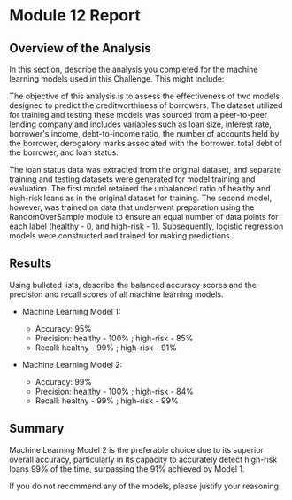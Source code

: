 # Module 12 Report

## Overview of the Analysis

In this section, describe the analysis you completed for the machine learning models used in this Challenge. This might include:

The objective of this analysis is to assess the effectiveness of two models designed to predict the creditworthiness of borrowers. The dataset utilized for training and testing these models was sourced from a peer-to-peer lending company and includes variables such as loan size, interest rate, borrower's income, debt-to-income ratio, the number of accounts held by the borrower, derogatory marks associated with the borrower, total debt of the borrower, and loan status.

The loan status data was extracted from the original dataset, and separate training and testing datasets were generated for model training and evaluation. The first model retained the unbalanced ratio of healthy and high-risk loans as in the original dataset for training. The second model, however, was trained on data that underwent preparation using the RandomOverSample module to ensure an equal number of data points for each label (healthy - 0, and high-risk - 1). Subsequently, logistic regression models were constructed and trained for making predictions.

## Results

Using bulleted lists, describe the balanced accuracy scores and the precision and recall scores of all machine learning models.

* Machine Learning Model 1:
  * Accuracy: 95%
  * Precision: healthy - 100% ; high-risk - 85%
  * Recall: healthy - 99% ; high-risk - 91%

* Machine Learning Model 2:
  * Accuracy: 99%
  * Precision: healthy - 100% ; high-risk - 84%
  * Recall: healthy - 99% ; high-risk - 99%

## Summary

Machine Learning Model 2 is the preferable choice due to its superior overall accuracy, particularly in its capacity to accurately detect high-risk loans 99% of the time, surpassing the 91% achieved by Model 1.

If you do not recommend any of the models, please justify your reasoning.
